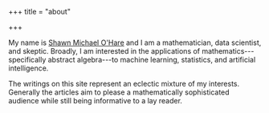 +++
title = "about"

+++


My name is 
[Shawn Michael O'Hare](https://plus.google.com/115904086044687543049)
and I am a
mathematician, data scientist, and skeptic.
Broadly, I am interested in the applications of
mathematics---specifically abstract algebra---to
machine learning, statistics, and artificial intelligence.

The writings on this site represent an eclectic mixture of my
interests.  Generally the articles aim to please
a mathematically sophisticated audience while still being informative
to a lay reader.
